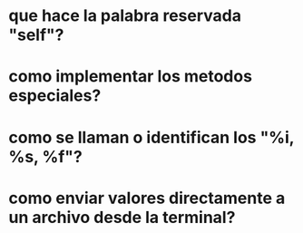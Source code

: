 # que hace la palabra reservada "self"?
# como implementar los metodos especiales?
# como se llaman o identifican los "%i, %s, %f"?
# como enviar valores directamente a un archivo desde la terminal?